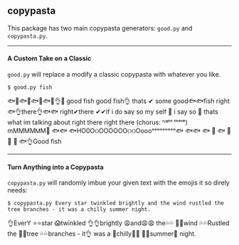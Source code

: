 ## copypasta

This package has two main copypasta generators: `good.py` and `copypasta.py`.

---

#### A Custom Take on a Classic

`good.py` will replace a modify a classic copypasta with whatever you like.

```
$ good.py fish
```
🐟👀🐟👀🐟👀🐟👀👌👀 good fish go౦ԁ fish👌 thats ✔ some good🐟🐟fish right🐟👌there👌🐟🐟 right✔there ✔✔if i do ƽaү so my self 💯 i say so 💯 thats what im  talking about right there right there (chorus: ʳᶦᵍʰᵗ ᵗʰᵉʳᵉ) mMMMMᎷМ💯 🐟🐟 🐟НO0ОଠOOOOOОଠଠOoooᵒᵒᵒᵒᵒᵒᵒᵒᵒ🐟 🐟🐟 🐟 💯 🐟 👀 👀 👀 🐟👌Good fish

---

#### Turn Anything into a Copypasta

`copypasta.py` will randomly imbue your given text with the emojis it so direly needs:

```
$ copypasta.py Every star twinkled brightly and the wind rustled the tree branches - it was a chilly summer night. 
```
👌EverY ⭐⭐star 😱twinkled 👌👌brightly 😩and😩😩 the💦💦 💨💨wind 💦💦Rustled the 🍃🍃tree 💦💦branches - it👌 was a 💯chilly💯💯 🔅🔅summer🔅 night.
